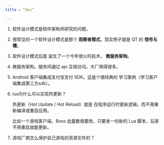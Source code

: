 ```yaml
---
title : “dos”

---
```


1. 软件设计模式是软件架构师研究的问题。
2. 很常见的一个软件设计模式是那个 **观察者模式**。现实例子就是 QT 的 **信号与槽**。
3. 软件设计模式后面 诞生了一个今年很火的技术， **微服务架构**。
4. 微服务架构，服务间通过 api 互相访问。大厂用得很多。
5. Android 客户端集成支付宝支付 SDK。这是个很经典的 学习案例（学习客户端集成第三方sdk）。
6. lua为什么可以实现热更新？

    热更新（Hot Update / Hot Reload）就是 在程序运行时更新逻辑，而不用重新编译或重启应用。

    比如一个游戏客户端，Boss 血量数值要改，只要发一份新的 Lua 脚本，玩家不用重启就能更新。
7. 游戏厂商怎么保护自己游戏的资源文件的？
